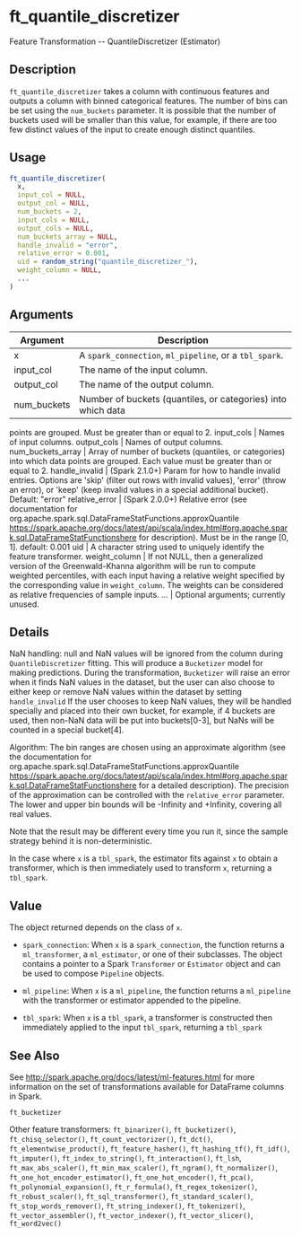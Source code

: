 # ft_quantile_discretizer


Feature Transformation -- QuantileDiscretizer (Estimator)




## Description

``ft_quantile_discretizer`` takes a column with continuous features and outputs
  a column with binned categorical features. The number of bins can be
  set using the ``num_buckets`` parameter. It is possible that the number
  of buckets used will be smaller than this value, for example, if there
  are too few distinct values of the input to create enough distinct
  quantiles.





## Usage
```r
ft_quantile_discretizer(
  x,
  input_col = NULL,
  output_col = NULL,
  num_buckets = 2,
  input_cols = NULL,
  output_cols = NULL,
  num_buckets_array = NULL,
  handle_invalid = "error",
  relative_error = 0.001,
  uid = random_string("quantile_discretizer_"),
  weight_column = NULL,
  ...
)
```




## Arguments


Argument      |Description
------------- |----------------
x | A ``spark_connection``, ``ml_pipeline``, or a ``tbl_spark``.
input_col | The name of the input column.
output_col | The name of the output column.
num_buckets | Number of buckets (quantiles, or categories) into which data
points are grouped. Must be greater than or equal to 2.
input_cols | Names of input columns.
output_cols | Names of output columns.
num_buckets_array | Array of number of buckets (quantiles, or categories)
into which data points are grouped. Each value must be greater than or equal to 2.
handle_invalid | (Spark 2.1.0+) Param for how to handle invalid entries. Options are
'skip' (filter out rows with invalid values), 'error' (throw an error), or
'keep' (keep invalid values in a special additional bucket). Default: "error"
relative_error | (Spark 2.0.0+) Relative error (see documentation for
org.apache.spark.sql.DataFrameStatFunctions.approxQuantile
https://spark.apache.org/docs/latest/api/scala/index.html#org.apache.spark.sql.DataFrameStatFunctionshere
for description). Must be in the range [0, 1]. default: 0.001
uid | A character string used to uniquely identify the feature transformer.
weight_column | If not NULL, then a generalized version of the Greenwald-Khanna algorithm will be run to compute
weighted percentiles, with each input having a relative weight specified by the corresponding value in `weight_column`.
The weights can be considered as relative frequencies of sample inputs.
... | Optional arguments; currently unused.




## Details

NaN handling: null and NaN values will be ignored from the column
  during ``QuantileDiscretizer`` fitting. This will produce a ``Bucketizer``
  model for making predictions. During the transformation, ``Bucketizer``
  will raise an error when it finds NaN values in the dataset, but the
  user can also choose to either keep or remove NaN values within the
  dataset by setting ``handle_invalid`` If the user chooses to keep NaN values,
  they will be handled specially and placed into their own bucket,
  for example, if 4 buckets are used, then non-NaN data will be put
  into buckets[0-3], but NaNs will be counted in a special bucket[4].

  Algorithm: The bin ranges are chosen using an approximate algorithm (see
  the documentation for org.apache.spark.sql.DataFrameStatFunctions.approxQuantile
  https://spark.apache.org/docs/latest/api/scala/index.html#org.apache.spark.sql.DataFrameStatFunctionshere for a detailed description). The precision of the approximation can be
  controlled with the ``relative_error`` parameter. The lower and upper bin
  bounds will be -Infinity and +Infinity, covering all real values.

  Note that the result may be different every time you run it, since the sample
  strategy behind it is non-deterministic.

In the case where ``x`` is a ``tbl_spark``, the estimator fits against ``x``
  to obtain a transformer, which is then immediately used to transform ``x``, returning a ``tbl_spark``.





## Value

The object returned depends on the class of ``x``.


  
*  `spark_connection`: When `x` is a `spark_connection`, the function returns a `ml_transformer`,
  a `ml_estimator`, or one of their subclasses. The object contains a pointer to
  a Spark `Transformer` or `Estimator` object and can be used to compose
  `Pipeline` objects.

  
*  `ml_pipeline`: When `x` is a `ml_pipeline`, the function returns a `ml_pipeline` with
  the transformer or estimator appended to the pipeline.

  
*  `tbl_spark`: When `x` is a `tbl_spark`, a transformer is constructed then
  immediately applied to the input `tbl_spark`, returning a `tbl_spark`







## See Also

See http://spark.apache.org/docs/latest/ml-features.html for
  more information on the set of transformations available for DataFrame
  columns in Spark.

`ft_bucketizer`

Other feature transformers: 
`ft_binarizer()`,
`ft_bucketizer()`,
`ft_chisq_selector()`,
`ft_count_vectorizer()`,
`ft_dct()`,
`ft_elementwise_product()`,
`ft_feature_hasher()`,
`ft_hashing_tf()`,
`ft_idf()`,
`ft_imputer()`,
`ft_index_to_string()`,
`ft_interaction()`,
`ft_lsh`,
`ft_max_abs_scaler()`,
`ft_min_max_scaler()`,
`ft_ngram()`,
`ft_normalizer()`,
`ft_one_hot_encoder_estimator()`,
`ft_one_hot_encoder()`,
`ft_pca()`,
`ft_polynomial_expansion()`,
`ft_r_formula()`,
`ft_regex_tokenizer()`,
`ft_robust_scaler()`,
`ft_sql_transformer()`,
`ft_standard_scaler()`,
`ft_stop_words_remover()`,
`ft_string_indexer()`,
`ft_tokenizer()`,
`ft_vector_assembler()`,
`ft_vector_indexer()`,
`ft_vector_slicer()`,
`ft_word2vec()`



